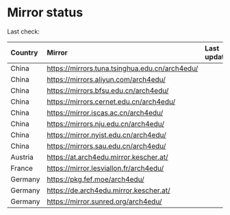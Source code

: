 <script src="./time.js"></script>
# Mirror status
Last check: <script type="text/javascript">localize(1734474113.424192);</script>

|Country|Mirror|Last update|
|:------|:-----|:----------|
|China|https://mirrors.tuna.tsinghua.edu.cn/arch4edu/|<script type="text/javascript">localize(1734418120);</script>|
|China|https://mirrors.aliyun.com/arch4edu/|<script type="text/javascript">localize(1734418120);</script>|
|China|https://mirrors.bfsu.edu.cn/arch4edu/|<script type="text/javascript">localize(1734418120);</script>|
|China|https://mirrors.cernet.edu.cn/arch4edu/|<script type="text/javascript">localize(1734418120);</script>|
|China|https://mirror.iscas.ac.cn/arch4edu/|<script type="text/javascript">localize(1734418120);</script>|
|China|https://mirrors.nju.edu.cn/arch4edu/|<script type="text/javascript">localize(1734418120);</script>|
|China|https://mirror.nyist.edu.cn/arch4edu/|<script type="text/javascript">localize(1734418120);</script>|
|China|https://mirrors.sau.edu.cn/arch4edu/|<script type="text/javascript">localize(1731653531);</script>|
|Austria|https://at.arch4edu.mirror.kescher.at/|<script type="text/javascript">localize(1734418120);</script>|
|France|https://mirror.lesviallon.fr/arch4edu/|<script type="text/javascript">localize(1734418120);</script>|
|Germany|https://pkg.fef.moe/arch4edu/|<script type="text/javascript">localize(1734418120);</script>|
|Germany|https://de.arch4edu.mirror.kescher.at/|<script type="text/javascript">localize(1734418120);</script>|
|Germany|https://mirror.sunred.org/arch4edu/|<script type="text/javascript">localize(1734418120);</script>|

<script src="./tablefilter/tablefilter.js"></script>
<script src="./table.js"></script>